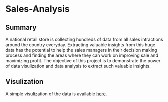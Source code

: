 # Sales-Analysis
## Summary
A national retail store is collecting hundreds of data from all sales intractions around the country everyday. Extracting valuable insights from this huge data has the potential to help the sales managers in their decision making process and finding the areas where they can work on improving sale and maximizing profit. The objective of this project is to demonstrate the power of data visulization and data analysis to extract such valuable insights.

## Visulization
A simple visulization of the data is available [here](https://public.tableau.com/authoring/Salesvis_16382520368160/Dashboard1#1).
